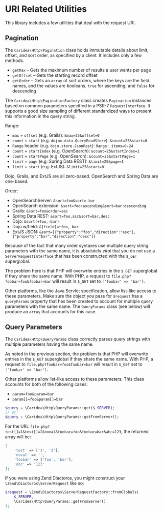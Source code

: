# URI Related Utilities
This library includes a few utilities that deal with the request URI.

## Pagination

The `Caridea\Http\Pagination` class holds immutable details about limit, offset, and sort order, as specified by a client. It includes only a few methods.

* `getMax` – Gets the maximum number of results a user wants per page
* `getOffset` – Gets the starting record offset
* `getOrder` – Gets an `array` of sort orders, where the keys are the field names, and the values are booleans, `true` for ascending, and `false` for descending

The `Caridea\Http\PaginationFactory` class creates `Pagination` instances based on common parameters specified in a PSR-7 `RequestInterface`. It supports a good size sampling of different standardized ways to present this information in the query string.

Range:
- `max` + `offset` (e.g. Grails): `&max=25&offset=0`
- `count` + `start` (e.g. `dojox.data.QueryReadStore`): `&count=25&start=0`
- `Range` header (e.g. `dojo.store.JsonRest`): `Range: items=0-24`
- `count` + `startIndex` (e.g. OpenSearch): `&count=25&startIndex=1`
- `count` + `startPage` (e.g. OpenSearch): `&count=25&startPage=1`
- `limit` + `page` (e.g. Spring Data REST): `&limit=25&page=1`
- `limit` + `start` (e.g. ExtJS): `&limit=25&start=0`

Dojo, Grails, and ExtJS are all zero-based. OpenSearch and Spring Data are one-based.

Order:
- OpenSearchServer: `&sort=foo&sort=-bar`
- OpenSearch extension: `&sort=foo:ascending&sort=bar:descending`
- Grails: `&sort=foo&order=asc`
- Spring Data REST: `&sort=foo,asc&sort=bar,desc`
- Dojo: `&sort(+foo,-bar)`
- Dojo w/field: `&[field]=+foo,-bar`
- ExtJS JSON: `&sort=[{"property":"foo","direction":"asc"},{"property":"bar","direction":"desc"}]`

Because of the fact that many order syntaxes use multiple query string parameters with the same name, it is absolutely *vital* that you do not use a `ServerRequestInterface` that has been constructed with the `$_GET` superglobal.

The problem here is that PHP will overwrite entries in the `$_GET` superglobal if they share the same name. With PHP, a request to `file.php?foobar=foo&foobar=bar` will result in `$_GET` set to `['foobar' => 'bar']`.

Other platforms, like the Java Servlet specification, allow list-like access to these parameters. Make sure the object you pass for `$request` has a `queryParams` property that has been created to account for multiple query parameters with the same name. The `QueryParams` class (see below) will produce an `array` that accounts for this case.

## Query Parameters

The `Caridea\Http\QueryParams` class correctly parses query strings with multiple parameters having the same name.

As noted in the previous section, the problem is that PHP will overwrite entries in the `$_GET` superglobal if they share the same name. With PHP, a request to `file.php?foobar=foo&foobar=bar` will result in `$_GET` set to `['foobar' => 'bar']`.

Other platforms allow list-like access to these parameters. This class accounts for both of the following cases:
- `param=foo&param=bar`
- `param[]=foo&param[]=bar`

```php
$query = \Caridea\Http\QueryParams::get($_SERVER);
// or:
$query = \Caridea\Http\QueryParams::getFromServer();
```
For the URL `file.php?test[]=1&test[]=2&noval&foobar=foo&foobar=bar&abc=123`, the returned array will be:

```php
[
    'test' => ['1', '2'],
    'noval' => '',
    'foobar' => ['foo', 'bar'],
    'abc' => '123'
];
```

If you were using Zend Diactoros, you might construct your `\Zend\Diactoros\ServerRequest` like so:

```php
$request = \Zend\Diactoros\ServerRequestFactory::fromGlobals(
    $_SERVER,
    \Caridea\Http\QueryParams::getFromServer()
);
```
